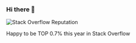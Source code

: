 ### Hi there 👋

![Stack Overflow Reputation](https://stackexchange.com/users/flair/8424141.png)

Happy to be TOP 0.7% this year in Stack Overflow

